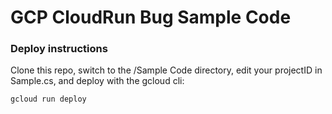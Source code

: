 # GCP CloudRun Bug Sample Code

### Deploy instructions

Clone this repo, switch to the /Sample Code directory, edit your projectID in Sample.cs, and deploy with the gcloud cli:

```bash
gcloud run deploy
```
